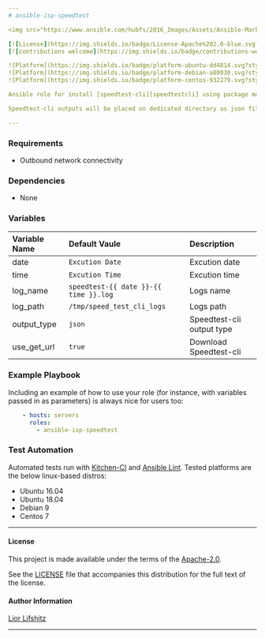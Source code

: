 ```yaml
---
# ansible-isp-speedtest

<img src="https://www.ansible.com/hubfs/2016_Images/Assets/Ansible-Mark-Large-RGB-Pool.png?hsLang=en-us" width="10%" height="10%" alt="Ansible logo" align="right"/>

[![License](https://img.shields.io/badge/License-Apache%202.0-blue.svg?style=flat)](https://opensource.org/licenses/Apache-2.0)
[![contributions welcome](https://img.shields.io/badge/contributions-welcome-brightgreen.svg?style=flat)](https://github.com/liorlifshitz/ansible-isp-speedtest/issues)

![Platform](https://img.shields.io/badge/platform-ubuntu-dd4814.svg?style=flat) 
![Platform](https://img.shields.io/badge/platform-debian-a80030.svg?style=flat) 
![Platform](https://img.shields.io/badge/platform-centos-932279.svg?style=flat)

Ansible role for install [speedtest-cli][speedtestcli] using package manager or pip.

Speedtest-cli outputs will be placed on dedicated directory as json files.

---
```


### Requirements

* Outbound network connectivity

### Dependencies

* None

### Variables

| Variable Name | Default Vaule                             | Description               |
|:--------------|:------------------------------------------|:--------------------------|
|date           | ```Excution Date```                       | Excution date             |
|time           | ```Excution Time```                       | Excution time             |
|log_name       | ```speedtest-{{ date }}-{{ time }}.log``` | Logs name                 |
|log_path       | ```/tmp/speed_test_cli_logs```            | Logs path                 |
|output_type    | ```json```                                | Speedtest-cli output type |
|use_get_url    | ```true```                                | Download  Speedtest-cli   |

### Example Playbook

Including an example of how to use your role (for instance, with variables passed in as parameters) is always nice for users too:
```yaml
    - hosts: servers
      roles:
        - ansible-isp-speedtest
```

### Test Automation

Automated tests run with [Kitchen-CI][kitchenci] and [Ansible Lint][ansiblelint].
Tested platforms are the below linux-based distros:

* Ubuntu 16.04
* Ubuntu 18.04
* Debian 9
* Centos 7

---

#### License

This project is made available under the terms of the [Apache-2.0][apache2].

See the [LICENSE][license] file that accompanies this distribution for the full text of the license.

#### Author Information 

[Lior Lifshitz][liorlifshitz]

---

[speedtestcli]: https://github.com/sivel/speedtest-cli
[kitchenci]: https://kitchen.ci
[apache2]: https://www.apache.org/licenses/LICENSE-2.0.html
[license]: https://github.com/liorlifshitz/ansible-isp-speedtest/blob/master/LICENSE
[liorlifshitz]: https://github.com/liorlifshitz
[ansiblelint]: https://docs.ansible.com/ansible-lint/